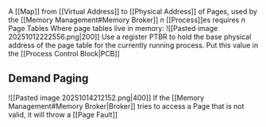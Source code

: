 A [[Map]] from [[Virtual Address]] to [[Physical Address]] of Pages, used by the [[Memory Management#Memory Broker]]
$n$ [[Process]]es requires $n$ Page Tables
Where page tables live in memory:
![[Pasted image 20251012222556.png|200]]
Use a register PTBR to hold the base physical address of the page table for the currently running process. Put this value in the [[Process Control Block|PCB]]
## Demand Paging
![[Pasted image 20251014212152.png|400]]
If the [[Memory Management#Memory Broker|Broker]] tries to access a Page that is not valid, it will throw a [[Page Fault]]